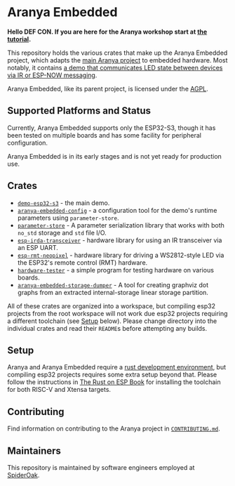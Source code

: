 # Aranya Embedded

**Hello DEF CON. If you are here for the Aranya workshop start at [the tutorial](crates/chat-app/TUTORIAL.md).**

This repository holds the various crates that make up the Aranya Embedded
project, which adapts the [main Aranya
project](https://github.com/aranya-project/aranya) to embedded hardware. Most
notably, it contains [a demo that communicates LED state between devices via IR
or ESP-NOW messaging](demo-esp32-s3/README.md).

Aranya Embedded, like its parent project, is licensed under the
[AGPL](LICENSE.md).

## Supported Platforms and Status

Currently, Aranya Embedded supports only the ESP32-S3, though it has been tested
on multiple boards and has some facility for peripheral configuration.

Aranya Embedded is in its early stages and is not yet ready for production use.

## Crates

- [`demo-esp32-s3`](crates/demo-esp32-s3/) - the main demo.
- [`aranya-embedded-config`](crates/aranya-embedded-config/) - a
  configuration tool for the demo's runtime parameters using `parameter-store`.
- [`parameter-store`](crates/parameter-store/) - A parameter
  serialization library that works with both `no_std` storage and `std` file
  I/O.
- [`esp-irda-transceiver`](crates/esp-irda-transceiver/) - hardware
  library for using an IR transceiver via an ESP UART.
- [`esp-rmt-neopixel`](crates/esp-rmt-neopixel/) - hardware library
  for driving a WS2812-style LED via the ESP32's remote control (RMT)
  hardware.
- [`hardware-tester`](crates/hardware-tester/) - a simple program for
  testing hardware on various boards.
- [`aranya-embedded-storage-dumper`](crates/aranya-embedded-storage-dumper/) -
  A tool for creating graphviz dot graphs from an extracted internal-storage
  linear storage partition.

All of these crates are organized into a workspace, but compiling esp32
projects from the root workspace will not work due esp32 projects requiring a
different toolchain (see [Setup](#setup) below). Please change directory into
the individual crates and read their `README`s before attempting any builds.

## Setup

Aranya and Aranya Embedded require a [rust development
environment](https://www.rust-lang.org/), but compiling esp32 projects requires
some extra setup beyond that. Please follow the instructions in [The Rust on
ESP Book](https://docs.espressif.com/projects/rust/book) for installing the toolchain for both RISC-V and Xtensa targets.

## Contributing

Find information on contributing to the Aranya project in
[`CONTRIBUTING.md`](https://github.com/aranya-project/.github/blob/main/CONTRIBUTING.md).

## Maintainers

This repository is maintained by software engineers employed at
[SpiderOak](https://spideroak.com/).
